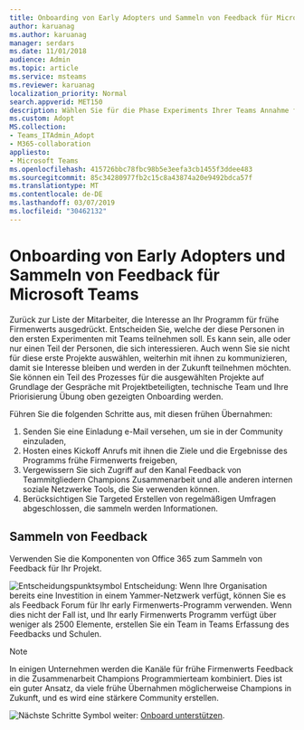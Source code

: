 ```yaml
---
title: Onboarding von Early Adopters und Sammeln von Feedback für Microsoft Teams
author: karuanag
ms.author: karuanag
manager: serdars
ms.date: 11/01/2018
audience: Admin
ms.topic: article
ms.service: msteams
ms.reviewer: karuanag
localization_priority: Normal
search.appverid: MET150
description: Wählen Sie für die Phase Experiments Ihrer Teams Annahme frühe Übernahmen und dann Erfassung des Feedbacks für Ihr Projekt.
ms.custom: Adopt
MS.collection:
- Teams_ITAdmin_Adopt
- M365-collaboration
appliesto:
- Microsoft Teams
ms.openlocfilehash: 415726bbc78fbc98b5e3eefa3cb1455f3ddee483
ms.sourcegitcommit: 85c34280977fb2c15c8a43874a20e9492bdca57f
ms.translationtype: MT
ms.contentlocale: de-DE
ms.lasthandoff: 03/07/2019
ms.locfileid: "30462132"
---
```

# <a name="onboard-early-adopters-and-gather-feedback-for-microsoft-teams"></a>Onboarding von Early Adopters und Sammeln von Feedback für Microsoft Teams

Zurück zur Liste der Mitarbeiter, die Interesse an Ihr Programm für frühe Firmenwerts ausgedrückt. Entscheiden Sie, welche der diese Personen in den ersten Experimenten mit Teams teilnehmen soll. Es kann sein, alle oder nur einen Teil der Personen, die sich interessieren. Auch wenn Sie sie nicht für diese erste Projekte auswählen, weiterhin mit ihnen zu kommunizieren, damit sie Interesse bleiben und werden in der Zukunft teilnehmen möchten. Sie können ein Teil des Prozesses für die ausgewählten Projekte auf Grundlage der Gespräche mit Projektbeteiligten, technische Team und Ihre Priorisierung Übung oben gezeigten Onboarding werden. 

Führen Sie die folgenden Schritte aus, mit diesen frühen Übernahmen:

1. Senden Sie eine Einladung e-Mail versehen, um sie in der Community einzuladen,
2. Hosten eines Kickoff Anrufs mit ihnen die Ziele und die Ergebnisse des Programms frühe Firmenwerts freigeben,
3. Vergewissern Sie sich Zugriff auf den Kanal Feedback von Teammitgliedern Champions Zusammenarbeit und alle anderen internen soziale Netzwerke Tools, die Sie verwenden können. 
4. Berücksichtigen Sie Targeted Erstellen von regelmäßigen Umfragen abgeschlossen, die sammeln werden Informationen.

## <a name="gather-feedback"></a>Sammeln von Feedback

Verwenden Sie die Komponenten von Office 365 zum Sammeln von Feedback für Ihr Projekt.
  
![Entscheidungspunktsymbol](media/teams-adoption-decision-icon.png) Entscheidung: Wenn Ihre Organisation bereits eine Investition in einem Yammer-Netzwerk verfügt, können Sie es als Feedback Forum für Ihr early Firmenwerts-Programm verwenden. Wenn dies nicht der Fall ist, und Ihr early Firmenwerts Programm verfügt über weniger als 2500 Elemente, erstellen Sie ein Team in Teams Erfassung des Feedbacks und Schulen.
  
> [!Note]
> In einigen Unternehmen werden die Kanäle für frühe Firmenwerts Feedback in die Zusammenarbeit Champions Programmierteam kombiniert. Dies ist ein guter Ansatz, da viele frühe Übernahmen möglicherweise Champions in Zukunft, und es wird eine stärkere Community erstellen. 


![Nächste Schritte Symbol](media/teams-adoption-next-icon.png) weiter: [Onboard unterstützen](teams-adoption-onboard-support.md).